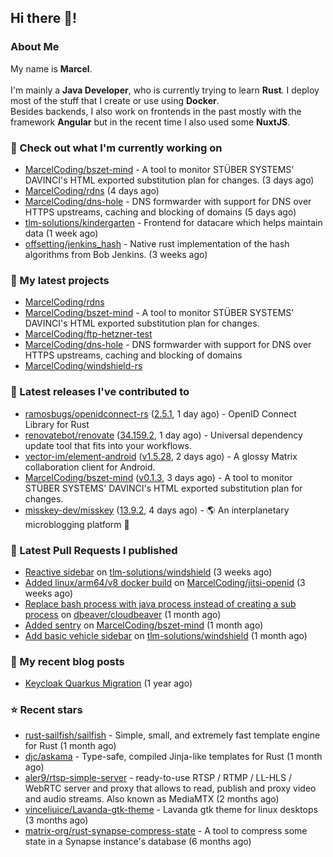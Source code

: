 ## Hi there 👋!




### About Me

My name is **Marcel**.
<br><br>
I'm mainly a **Java Developer**, who is currently trying to learn **Rust**. I deploy most of the stuff that I create or use using **Docker**.
<br>
Besides backends, I also work on frontends in the past mostly with the framework **Angular** but in the recent time I also used some **NuxtJS**. 



### 👷 Check out what I'm currently working on

- [MarcelCoding/bszet-mind](https://github.com/MarcelCoding/bszet-mind) - A tool to monitor STÜBER SYSTEMS&#39; DAVINCI&#39;s HTML exported substitution plan for changes. (3 days ago)
- [MarcelCoding/rdns](https://github.com/MarcelCoding/rdns) (4 days ago)
- [MarcelCoding/dns-hole](https://github.com/MarcelCoding/dns-hole) - DNS formwarder with support for DNS over HTTPS upstreams, caching and blocking of domains (5 days ago)
- [tlm-solutions/kindergarten](https://github.com/tlm-solutions/kindergarten) - Frontend for datacare which helps maintain data  (1 week ago)
- [offsetting/jenkins_hash](https://github.com/offsetting/jenkins_hash) - Native rust implementation of the hash algorithms from Bob Jenkins. (3 weeks ago)

### 🌱 My latest projects

- [MarcelCoding/rdns](https://github.com/MarcelCoding/rdns)
- [MarcelCoding/bszet-mind](https://github.com/MarcelCoding/bszet-mind) - A tool to monitor STÜBER SYSTEMS&#39; DAVINCI&#39;s HTML exported substitution plan for changes.
- [MarcelCoding/ftp-hetzner-test](https://github.com/MarcelCoding/ftp-hetzner-test)
- [MarcelCoding/dns-hole](https://github.com/MarcelCoding/dns-hole) - DNS formwarder with support for DNS over HTTPS upstreams, caching and blocking of domains
- [MarcelCoding/windshield-rs](https://github.com/MarcelCoding/windshield-rs)

### 🔭 Latest releases I've contributed to

- [ramosbugs/openidconnect-rs](https://github.com/ramosbugs/openidconnect-rs) ([2.5.1](https://github.com/ramosbugs/openidconnect-rs/releases/tag/2.5.1), 1 day ago) - OpenID Connect Library for Rust
- [renovatebot/renovate](https://github.com/renovatebot/renovate) ([34.159.2](https://github.com/renovatebot/renovate/releases/tag/34.159.2), 1 day ago) - Universal dependency update tool that fits into your workflows.
- [vector-im/element-android](https://github.com/vector-im/element-android) ([v1.5.28](https://github.com/vector-im/element-android/releases/tag/v1.5.28), 2 days ago) - A glossy Matrix collaboration client for Android.
- [MarcelCoding/bszet-mind](https://github.com/MarcelCoding/bszet-mind) ([v0.1.3](https://github.com/MarcelCoding/bszet-mind/releases/tag/v0.1.3), 3 days ago) - A tool to monitor STÜBER SYSTEMS&#39; DAVINCI&#39;s HTML exported substitution plan for changes.
- [misskey-dev/misskey](https://github.com/misskey-dev/misskey) ([13.9.2](https://github.com/misskey-dev/misskey/releases/tag/13.9.2), 4 days ago) - 🌎 An interplanetary microblogging platform 🚀

### 🔨 Latest Pull Requests I published

- [Reactive sidebar](https://github.com/tlm-solutions/windshield/pull/25) on [tlm-solutions/windshield](https://github.com/tlm-solutions/windshield) (3 weeks ago)
- [Added linux/arm64/v8 docker build](https://github.com/MarcelCoding/jitsi-openid/pull/183) on [MarcelCoding/jitsi-openid](https://github.com/MarcelCoding/jitsi-openid) (3 weeks ago)
- [Replace bash process with java process instead of creating a sub process](https://github.com/dbeaver/cloudbeaver/pull/1452) on [dbeaver/cloudbeaver](https://github.com/dbeaver/cloudbeaver) (1 month ago)
- [Added sentry](https://github.com/MarcelCoding/bszet-mind/pull/12) on [MarcelCoding/bszet-mind](https://github.com/MarcelCoding/bszet-mind) (1 month ago)
- [Add basic vehicle sidebar](https://github.com/tlm-solutions/windshield/pull/23) on [tlm-solutions/windshield](https://github.com/tlm-solutions/windshield) (1 month ago)

### 📜 My recent blog posts

- [Keycloak Quarkus Migration](https://m4rc3l.de/blog/keycloak-quarkus-migration) (1 year ago)

### ⭐ Recent stars

- [rust-sailfish/sailfish](https://github.com/rust-sailfish/sailfish) - Simple, small, and extremely fast template engine for Rust (1 month ago)
- [djc/askama](https://github.com/djc/askama) - Type-safe, compiled Jinja-like templates for Rust (1 month ago)
- [aler9/rtsp-simple-server](https://github.com/aler9/rtsp-simple-server) - ready-to-use RTSP / RTMP / LL-HLS / WebRTC server and proxy that allows to read, publish and proxy video and audio streams. Also known as MediaMTX (2 months ago)
- [vinceliuice/Lavanda-gtk-theme](https://github.com/vinceliuice/Lavanda-gtk-theme) - Lavanda gtk theme for linux desktops (3 months ago)
- [matrix-org/rust-synapse-compress-state](https://github.com/matrix-org/rust-synapse-compress-state) - A tool to compress some state in a Synapse instance&#39;s database (6 months ago)
